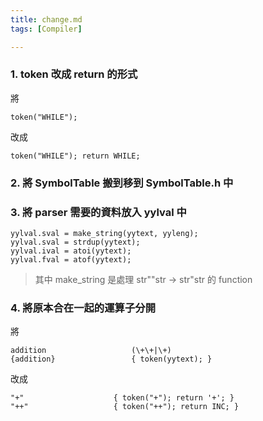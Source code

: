 ```yaml
---
title: change.md
tags: [Compiler]

---
```


### 1. token 改成 return 的形式
將
```
token("WHILE");
```
改成
```
token("WHILE"); return WHILE;
```

### 2. 將 SymbolTable 搬到移到 SymbolTable.h 中

### 3. 將 parser 需要的資料放入 yylval 中
```
yylval.sval = make_string(yytext, yyleng);
yylval.sval = strdup(yytext);
yylval.ival = atoi(yytext);
yylval.fval = atof(yytext);
```
> 其中 make_string 是處理 str""str -> str"str 的 function

### 4. 將原本合在一起的運算子分開
將
```
addition                   (\+\+|\+)
{addition}                 { token(yytext); }
```
改成
```
"+"                    { token("+"); return '+'; }
"++"                   { token("++"); return INC; }
```




